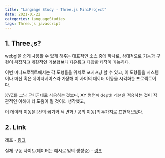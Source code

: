 ```yaml
---
title: "Language Study - Three.js MiniProject"
date: 2021-01-22
categories: LanguageStudies
tags: Three.js javascript
---
```



## 1. Three.js?

webgl을 쉽게 사용할 수 있게 해주는 대표적인 소스 중에 하나로, 상대적으로 기능과 구현이 복잡하고 제한적인 기본형보다 자유롭고 다양한 제작이 가능하다.

이번 미니프로젝트에서는 각 도형들을 위치로 포지셔닝 할 수 있고, 이 도형들을 시스템이나 머신 혹은 데이터베이스라 가정해 이 사이의 데이터 이동을 시각화한 프로젝트이다. 

XYZ를 그냥 곧이곧대로 사용하는 것보다, XY 평면에 depth 개념을 적용하는 것이 직관적인 이해에 더 도움이 될 것이라 생각했고,

이 데이터 이동을 [선의 굵기와 색 변화 / 공의 이동]의 두가지로 표현해보았다.


## 2. Link

레포 -
[링크](https://github.com/ArkimCity/three.js_practice)

실제 구동 사이트(데이터는 예시로 임의 생성중) - 
[링크](https://arkimcity.github.io/three.js_practice/)

